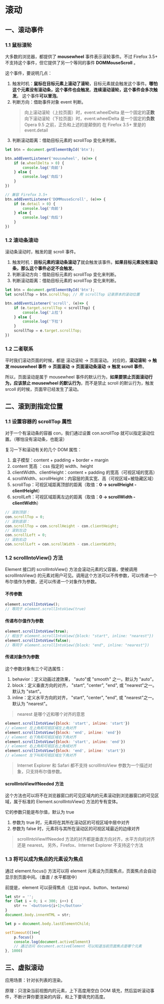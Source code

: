 # 滚动

## 一、滚动事件
### 1.1 鼠标滚轮
大多数的浏览器，都提供了 **mousewheel** 事件表示滚轮事件。不过 Firefox 3.5+ 不支持这个事件，但它提供了另一个等同的事件 **DOMMouseScroll** 。

这个事件，要说明几点：
1. 触发时机：**鼠标在目标元素上滚动了滚轮**，目标元素就会触发这个事件。**哪怕这个元素没有滚动条，这个事件也会触发**。**连续滚动滚轮，这个事件会多次触发**。 这个事件**可以冒泡**。
2. 判断方向：借助事件对象 event 判断。
    > 向上滚动滚轮（上拉页面）时，event.wheelDelta 是一个固定的**正数**
    > 向下滚动滚轮（下拉页面）时，event.wheelDelta 是一个固定的**负数**
    > Opera 9.5 之前，正负和上述的是颠倒的
    > 在 Firefox 3.5+ 里是的 event.detail
3. 判断滚动距离：借助目标元素的 scrollTop 变化来判断。

```js
let btn = document.getElementById('btn');

btn.addEventListener('mousewheel', (e)=> {
	if (e.wheelDelta > 0) {
		console.log('向前')
	} else {
		console.log('向后')
	}
})

// 兼容 Firefox 3.5+
btn.addEventListener('DOMMouseScroll', (e)=> {
	if (e.detail > 0) {
		console.log('向前')
	} else {
		console.log('向后')
	}
})
```

### 1.2 滚动条滚动
滚动条滚动时，触发的是 scroll 事件。
1. 触发时机：**目标元素的滚动条滚动了**就会触发该事件。**如果目标元素没有滚动条，那么这个事件必定不会触发**。
2. 判断滚动方向：借助目标元素的 scrollTop 变化来判断。
3. 判断滚动距离：借助目标元素的 scrollTop 变化来判断。
```js
let btn = document.getElementById('btn');
let scrollTop = btn.scrollTop; // 用 scrollTop 记录原本的滚动位置

btn.addEventListener('scroll', (e)=> {
	if (e.target.scrollTop < scrollTop) {
		console.log('上拉')
	} else {
		console.log('下拉')
	}
	scrollTop = e.target.scrollTop;
})
```
### 1.2 二者联系
平时我们滚动页面的时候，都是 滚动滚轮 → 页面滚动。
对应的，**滚动滚轮 → 触发 mousewheel 事件 → 页面滚动 → 页面滚动条滚动 → 触发 scroll 事件**。

所以，页面滚动是属于 mousewheel 事件的默认行为，**如果要禁止页面滚动行为，应该禁止 mousewheel 的默认行为**，而不是禁止 scroll 的默认行为，触发 srcoll 的时候，页面早已经发生了滚动。 

## 二、滚到到指定位置
### 1.1 设置容器的 scrollTop 属性
对于一个有滚动条的容器 con，我们通过设置 con.scrollTop 就可以指定滚动位置。（哪怕没有滚动条，也能滚）

复习一下和滚动有关的几个 DOM 属性：
1. 盒子模型：content + padding + border + margin
2. content 宽高 ：css 指定的 width、height
2. clientWidth、clientHeight：content + padding 的宽高（可视区域的宽高）
3. scrollWidth、scrollHeight：内容层的真实宽、高（可视区域+被隐藏区域）
4. scrollTop：可视区域距离顶部的距离（取值：**0 → scrollHeight - clientHeight**）
5. scrollLeft：可视区域距离左边的距离（取值：**0 → scrollWidth - clientWidth**）

```js
// 滚到顶部：
con.scrollTop = 0;
// 滚到底部：
con.scrollTop = con.scrollHeight - con.clientHeight;
// 滚到左边
con.scrollLeft = 0;
// 滚到右边
con.scrollLeft = con.scrollWidth - con.clientWidth;
```
### 1.2 scrollIntoView() 方法
Element 接口的 scrollIntoView() 方法会滚动元素的父容器，使被调用 scrollIntoView() 的元素对用户可见。调用这个方法可以不传参数，可以传递一个布尔值作为参数，还可以传递一个对象作为参数。

#### 不传参数
```js
element.scrollIntoView(); 
// 等同于 element.scrollIntoView(true)
```
#### 传递布尔值作为参数
```js
element.scrollIntoView(true);
// 相当于 element.scrollIntoView({block: "start", inline: "nearest"}) 
element.scrollIntoView(false);
// 等同于 element.scrollIntoView({block: "end", inline: "nearest"}) 
```
#### 传递对象作为参数
这个参数对象有三个可选属性：
1. behavior：定义动画过渡效果， "auto"或 "smooth" 之一。默认为 "auto"。
2. block：定义垂直方向的对齐， "start", "center", "end", 或 "nearest"之一。默认为 "start"。
3. inline：定义水平方向的对齐， "start", "center", "end", 或 "nearest"之一。默认为 "nearest"。
> nearest 是哪个近和哪个对齐的意思
```js
element.scrollIntoView({block: 'start', inline: 'start'})
// element 左上角和可视区域左上角对齐
element.scrollIntoView({block: 'end', inline: 'end'})
// element 右下角和可视区域右下角对齐
element.scrollIntoView({block: 'start', inline: 'end'})
// element 右上角和可视区右上角域对齐
element.scrollIntoView({block: 'end', inline: 'start'})
// element 左下叫和可视区域左下角对齐
```
> Internet Explorer 和 Safari 都不支持 scrollIntoView 参数为一个描述对象，只支持布尔值参数。

#### scrollIntoViewIfNeeded 方法
这个方法也可以将不在浏览器窗口的可见区域内的元素滚动到浏览器窗口的可见区域，属于标准的 Element.scrollIntoView() 方法的专有变体。

它的参数只能是布尔值，默认为 true
1. 参数为 true 时，元素将在其所在滚动区的可视区域中居中对齐
2. 参数为 false 时，元素将与其所在滚动区的可视区域最近的边缘对齐

> scrollIntoViewIfNeeded 方法的对齐都是垂直方向对齐，水平方向的对齐还是 nearest。 另外，Firefox、Internet Explorer 不支持这个方法

### 1.3 将可以成为焦点的元素设为焦点
通过 element.focus() 方法可以将 element 元素设为页面焦点，页面焦点会自动显示到页面中间。（垂直 / 水平都居中）

前提是，element 可以获得焦点（比如 input、button、textarea）

```js
let str = '';
for (let i = 0; i < 300; i++) {
	str += `<button>${i+1}</button>`
}
document.body.innerHTML = str;

let p = document.body.lastElementChild;

setTimeout(()=>{
	p.focus()
	console.log(document.activeElement)
	// 通过访问 document.activeElement 可以知道当前页面焦点是哪个元素
}, 1000)
```
## 三、虚拟滚动
应用场景：针对长列表的渲染。

原理：只渲染当前视图内的元素，上下高度用空白 DOM 填充，然后监听滚动事件，不断计算你要渲染的内容，和上下要填充的高度。







